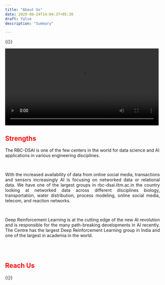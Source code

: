 ```yaml
---
title: "About Us"
date: 2020-06-24T14:04:37+05:30
draft: false
description: "Summary"

---
```

{{<rawhtml>}}
	<div class="container">
  <div class="row">
    <div class="col-6">
    	<video width="500" height="250" controls="controls">
  <source src="/images/Robert_bosch_IITM.mp4" type="video/mp4">
Your browser does not support HTML5 video
</video>
<h2><strong><font color="red">Strengths</font></strong></h2>
  <p align="justify"> <text  style="color:black;">

The RBC-DSAI is one of the few centers in the world for data science and AI applications in various engineering disciplines.</text></p> <br>



<p align="justify">With the increased availability of data from online social media, transactions and sensors increasingly AI is focusing on networked data or relational data. We have one of the largest groups in rbc-dsai.iitm.ac.in the country looking at networked data across different disciplines biology, transportation, water distribution, process modeling, online social media, telecom, and reaction networks.</p><br>



<p align="justify">Deep Reinforcement Learning is at the cutting edge of the new AI revolution and is responsible for the many path-breaking developments in AI recently. The Centre has the largest Deep Reinforcement Learning group in India and one of the largest in academia in the world.</p>
  <br>
<br>

<h2><strong><font color="red">Reach Us</font></strong></h2>
</div>
</div>
</div>
{{</rawhtml>}}
